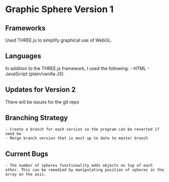 # Graphic Sphere Version 1

## Frameworks

Used THREE.js to simplify graphical use of WebGL. 

## Languages

In addition to the THREE.js framework, I used the following:
    - HTML
    - JavaScript (plain/vanilla JS)

## Updates for Version 2

There will be issues for the git repo 

## Branching Strategy

    - Create a branch for each version so the program can be reverted if need be
    - Merge branch version that is most up to date to master branch 

## Current Bugs
    - The number of spheres functionality adds objects on top of each other. This can be remedied by manipulating position of spheres in the array on the axis.